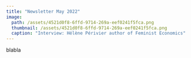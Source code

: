 ```yaml
---
title: "Newsletter May 2022"
image: 
  path: /assets/4521d0f8-6ffd-9714-269a-eef0241f5fca.png
  thumbnail: /assets/4521d0f8-6ffd-9714-269a-eef0241f5fca.png
  caption: "Interview: Hélène Périvier author of Feminist Economics"
---
```


blabla
<object data="../assets/pdf/newsletter.pdf" width="1000" height="1000" type='application/pdf'></object>
